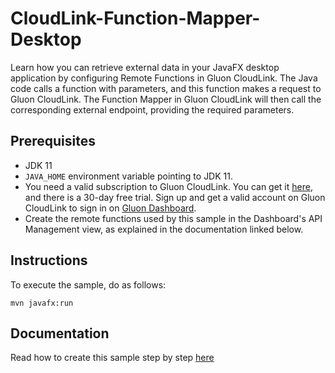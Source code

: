 
CloudLink-Function-Mapper-Desktop
===========

Learn how you can retrieve external data in your JavaFX desktop application by configuring Remote Functions in Gluon CloudLink. 
The Java code calls a function with parameters, and this function makes a request to Gluon CloudLink. 
The Function Mapper in Gluon CloudLink will then call the corresponding external endpoint, providing the required parameters.

Prerequisites
-------------

* JDK 11
* `JAVA_HOME` environment variable pointing to JDK 11.
* You need a valid subscription to Gluon CloudLink. You can get it [here](https://gluonhq.com/products/cloudlink/buy/), and there is a 30-day free trial. Sign up and get a valid account on Gluon CloudLink to sign in on [Gluon Dashboard](https://gluon.io). 
* Create the remote functions used by this sample in the Dashboard's API Management view, as explained in the documentation linked below.

Instructions
------------

To execute the sample, do as follows:

```
mvn javafx:run
```

Documentation
-------------

Read how to create this sample step by step [here](https://docs.gluonhq.com/samples/functionmapperdesktop/)
